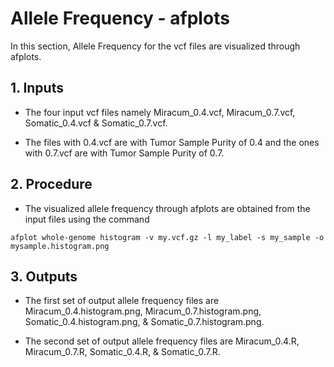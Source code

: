 # Allele Frequency - afplots

In this section, Allele Frequency for the vcf files are visualized through afplots.

## 1. Inputs

* The four input vcf files namely Miracum_0.4.vcf, Miracum_0.7.vcf, Somatic_0.4.vcf & Somatic_0.7.vcf.

* The files with 0.4.vcf are with Tumor Sample Purity of 0.4 and the ones with 0.7.vcf are with Tumor Sample Purity of 0.7.

## 2. Procedure

* The visualized allele frequency through afplots are obtained from the input files using the command

```
afplot whole-genome histogram -v my.vcf.gz -l my_label -s my_sample -o mysample.histogram.png
```

## 3. Outputs

* The first set of output allele frequency files are Miracum_0.4.histogram.png, Miracum_0.7.histogram.png, Somatic_0.4.histogram.png, & Somatic_0.7.histogram.png.

* The second set of output allele frequency files are Miracum_0.4.R, Miracum_0.7.R, Somatic_0.4.R, & Somatic_0.7.R.

